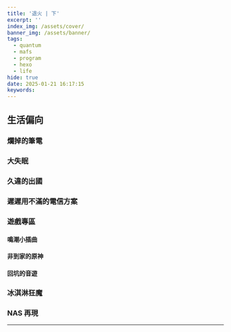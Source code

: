 ```yaml
---
title: '退火 | 下'
excerpt: ''
index_img: /assets/cover/
banner_img: /assets/banner/
tags:
  - quantum
  - mafs
  - program
  - hexo
  - life
hide: true
date: 2025-01-21 16:17:15
keywords:
---
```


<!-- Latex Protector: Remove "@" before use -->
<!--@lp:skip-all-->
<!--@lp:skip-some-->

<!-- EMSP Replacer: Auto replacement of double full-width white-space with &emsp;&emsp; -->

<!-- Spoiler Replacer: Replace ||text||  with {% spoiler text %} -->
<!--@sprp:skip-all-->

<!-- Footnote Reposer: Auto repositioning of all the footnotes in post -->
<!--@ft:skip-all-->


## 生活偏向

### 爛掉的筆電

### 大失眠

### 久違的出國

### 遲遲用不滿的電信方案

### 遊戲專區

#### 鳴潮小插曲

#### 非到家的原神

#### 回坑的音遊

### 冰淇淋狂魔

### NAS 再現

---

<!-- ## 參考 -->
